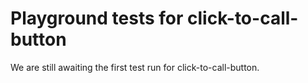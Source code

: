 # Playground tests for click-to-call-button
We are still awaiting the first test run for click-to-call-button.
